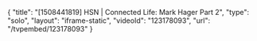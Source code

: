{
    "title": "[1508441819] HSN | Connected Life: Mark Hager Part 2",
    "type": "solo",
    "layout": "iframe-static",
    "videoId": "123178093",
    "url": "\/tvpembed\/123178093"
}